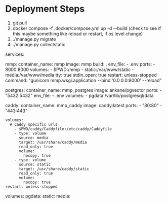 Deployment Steps
================
1. git pull  
2. docker compose -f .docker/compose.yml up -d --build (check to see if this maybe something like reload or restart, if os level change)  
3. ./manage.py migrate
4. ./manage.py collectstatic


  services:

  mmp:
    container_name: mmp
    image: mmp
    build: .
    env_file:
      - .env
    ports:
      - 8000:8000
    volumes:
      - $PWD:/mmp
      - static:/var/www/static
      - media:/var/www/media
    tty: true
    stdin_open: true
    restart: unless-stopped
    command: "gunicorn mmp.wsgi:application --bind '0.0.0.0:8000' --reload"

  postgres:
    container_name: mmp_postgres
    image: ankane/pgvector
    ports:
      - "5432:5432"
    env_file:
      - .env
    volumes:
      - pgdata:/var/lib/postgresql/data

  caddy:
    container_name: mmp_caddy
    image: caddy:latest
    ports:
      - "80:80"
      - "443:443"

    volumes:
      # Caddy specific urls
        - $PWD/caddy/Caddyfile:/etc/caddy/Caddyfile
        - type: volume
          source: media
          target: /usr/share/caddy/media
          read_only: true
          volume:
            nocopy: true
        - type: volume
          source: static
          target: /usr/share/caddy/static
          read_only: true
          volume:
            nocopy: true
    restart: unless-stopped

volumes:
  pgdata:
  static:
  media:
  